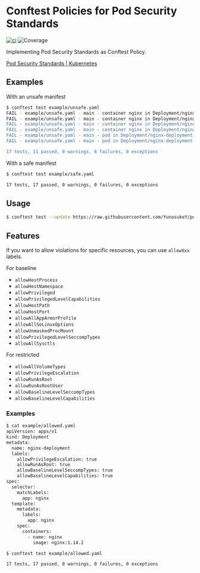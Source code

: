 # Conftest Policies for Pod Security Standards

[![ci](https://github.com/YunosukeY/policies-for-pss/actions/workflows/ci.yaml/badge.svg?branch=master&event=push)](https://github.com/YunosukeY/policies-for-pss/actions/workflows/ci.yaml)
![Coverage](https://img.shields.io/endpoint?url=https://gist.githubusercontent.com/YunosukeY/0c2e618c502912eff6e83e26b24e5c82/raw/opa-coverage-badge.json)

Implementing Pod Security Standards as Conftest Policy.

[Pod Security Standards | Kubernetes](https://kubernetes.io/docs/concepts/security/pod-security-standards/)

## Examples

With an unsafe manifest

```sh
$ conftest test example/unsafe.yaml
FAIL - example/unsafe.yaml - main - container nginx in Deployment/nginx-deployment allows privilege escalation
FAIL - example/unsafe.yaml - main - container nginx in Deployment/nginx-deployment doesn't drop "ALL" capability
FAIL - example/unsafe.yaml - main - container nginx in Deployment/nginx-deployment must be set seccomp profile
FAIL - example/unsafe.yaml - main - container nginx in Deployment/nginx-deployment runs as root
FAIL - example/unsafe.yaml - main - pod in Deployment/nginx-deployment must be set seccomp profile
FAIL - example/unsafe.yaml - main - pod in Deployment/nginx-deployment runs as root

17 tests, 11 passed, 0 warnings, 6 failures, 0 exceptions
```

With a safe manifest

```sh
$ conftest test example/safe.yaml

17 tests, 17 passed, 0 warnings, 0 failures, 0 exceptions
```

## Usage

```sh
$ conftest test --update https://raw.githubusercontent.com/YunosukeY/policies-for-pss/master/policy/deny.rego <file-to-test>
```

## Features

If you want to allow violations for specific resources, you can use `allowXxx` labels.

For baseline

- `allowHostProcess`
- `allowHostNamespace`
- `allowPrivileged`
- `allowPrivilegedLevelCapabilities`
- `allowHostPath`
- `allowHostPort`
- `allowAllAppArmorProfile`
- `allowAllSeLinuxOptions`
- `allowUnmaskedProcMount`
- `allowPrivilegedLevelSeccompTypes`
- `allowAllSysctls`

For restricted

- `allowAllVolumeTypes`
- `allowPrivilegeEscalation`
- `allowRunAsRoot`
- `allowRunAsRootUser`
- `allowBaselineLevelSeccompTypes`
- `allowBaselineLevelCapabilities`

### Examples

```sh
$ cat example/allowed.yaml
apiVersion: apps/v1
kind: Deployment
metadata:
  name: nginx-deployment
  labels:
    allowPrivilegeEscalation: true
    allowRunAsRoot: true
    allowBaselineLevelSeccompTypes: true
    allowBaselineLevelCapabilities: true
spec:
  selector:
    matchLabels:
      app: nginx
  template:
    metadata:
      labels:
        app: nginx
    spec:
      containers:
        - name: nginx
          image: nginx:1.14.2
```

```sh
$ conftest test example/allowed.yaml

17 tests, 17 passed, 0 warnings, 0 failures, 0 exceptions
```
